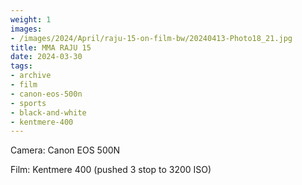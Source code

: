 ```yaml
---
weight: 1
images:
- /images/2024/April/raju-15-on-film-bw/20240413-Photo18_21.jpg
title: MMA RAJU 15
date: 2024-03-30
tags:
- archive
- film
- canon-eos-500n
- sports
- black-and-white
- kentmere-400
---
```


Camera: Canon EOS 500N

Film: Kentmere 400 (pushed 3 stop to 3200 ISO)